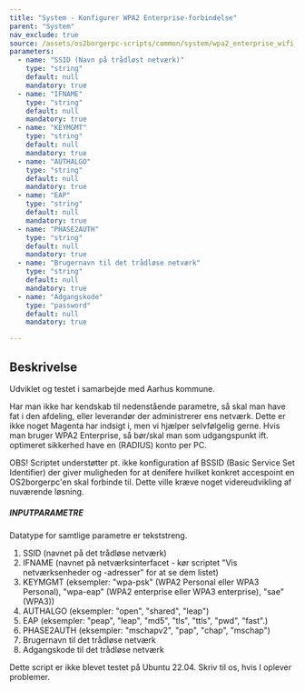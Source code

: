 ```yaml
---
title: "System - Konfigurer WPA2 Enterprise-forbindelse"
parent: "System"
nav_exclude: true
source: /assets/os2borgerpc-scripts/common/system/wpa2_enterprise_wifi_configure_and_connect.sh
parameters:
  - name: "SSID (Navn på trådløst netværk)"
    type: "string"
    default: null
    mandatory: true
  - name: "IFNAME"
    type: "string"
    default: null
    mandatory: true
  - name: "KEYMGMT"
    type: "string"
    default: null
    mandatory: true
  - name: "AUTHALGO"
    type: "string"
    default: null
    mandatory: true
  - name: "EAP"
    type: "string"
    default: null
    mandatory: true
  - name: "PHASE2AUTH"
    type: "string"
    default: null
    mandatory: true
  - name: "Brugernavn til det trådløse netværk"
    type: "string"
    default: null
    mandatory: true
  - name: "Adgangskode"
    type: "password"
    default: null
    mandatory: true

---
```


## Beskrivelse
Udviklet og testet i samarbejde med Aarhus kommune.

Har man ikke har kendskab til nedenstående parametre, så skal man have fat i den afdeling, eller leverandør der administrerer ens netværk. Dette er ikke noget Magenta har indsigt i, men vi hjælper selvfølgelig gerne.
Hvis man bruger WPA2 Enterprise, så bør/skal man som udgangspunkt ift. optimeret sikkerhed have en (RADIUS) konto per PC.

OBS! Scriptet understøtter pt. ikke konfiguration af BSSID (Basic Service Set Identifier) der giver muligheden for at denifere hvilket konkret accespoint en OS2borgerpc'en skal forbinde til. Dette ville kræve noget videreudvikling af nuværende løsning.

##### INPUTPARAMETRE #####

Datatype for samtlige parametre er tekststreng.

1. SSID (navnet på det trådløse netværk)
2. IFNAME (navnet på netværksinterfacet - kør scriptet "Vis netværksenheder og -adresser" for at se dem listet)
3. KEYMGMT (eksempler: "wpa-psk" (WPA2 Personal eller WPA3 Personal), "wpa-eap" (WPA2 enterprise eller WPA3 enterprise), "sae" (WPA3))
4. AUTHALGO (eksempler: "open", "shared", "leap")
5. EAP (eksempler: "peap", "leap", "md5", "tls", "ttls", "pwd", "fast".)
6. PHASE2AUTH (eksempler: "mschapv2", "pap", "chap", "mschap")
7. Brugernavn til det trådløse netværk
8. Adgangskode til det trådløse netværk

Dette script er ikke blevet testet på Ubuntu 22.04. Skriv til os, hvis I oplever problemer.